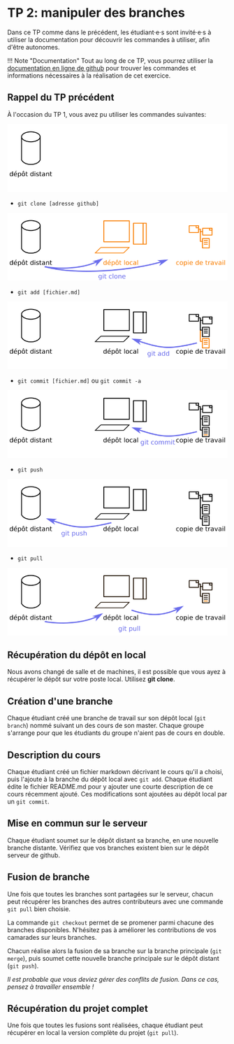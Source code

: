 # TP 2: manipuler des branches

Dans ce TP comme dans le précédent, les étudiant·e·s sont invité·e·s à utiliser la documentation pour découvrir les commandes à utiliser, afin d'être autonomes.

!!! Note "Documentation"
Tout au long de ce TP, vous pourrez utiliser la [documentation en ligne de github](https://help.github.com/en#dotcom) pour trouver les commandes et informations nécessaires à la réalisation de cet exercice.


## Rappel du TP précédent

À l'occasion du TP 1, vous avez pu utiliser les commandes suivantes:

![configuration initale](images/git-0.png)

* `git clone [adresse github]`

![git clone](images/git-clone.png)

* `git add [fichier.md]`

![git add](images/git-add.png)


* `git commit [fichier.md]` ou `git commit -a`

![git commit](images/git-commit.png)

* `git push`

![git push](images/git-push.png)

* `git pull`

![git pull](images/git-pull.png)


## Récupération du dépôt en local

Nous avons changé de salle et de machines, il est possible que vous ayez à récupérer le dépôt sur votre poste local. Utilisez **git 
clone**.

## Création d'une branche

Chaque étudiant créé une branche de travail sur son dépôt local (`git branch`) nommé suivant un des cours de son master. Chaque groupe s'arrange pour que les étudiants du groupe n'aient pas de cours en double.

## Description du cours

Chaque étudiant créé un fichier markdown décrivant le cours qu'il a choisi, puis l'ajoute à la branche du dépôt local avec `git add`. Chaque étudiant édite le fichier README.md pour y ajouter une courte description de ce cours récemment ajouté. Ces modifications sont ajoutées au dépôt local par un `git commit`.

## Mise en commun sur le serveur

Chaque étudiant soumet sur le dépôt distant sa branche, en une nouvelle branche distante. Vérifiez que vos branches existent bien sur le dépôt serveur de github.

## Fusion de branche

Une fois que toutes les branches sont partagées sur le serveur, chacun peut récupérer les branches des autres contributeurs avec une commande `git pull` bien choisie.

La commande `git checkout` permet de se promener parmi chacune des branches disponibles. N'hésitez pas à améliorer les contributions de vos camarades sur leurs branches.

Chacun réalise alors la fusion de sa branche sur la branche principale (`git merge`), puis soumet cette nouvelle branche principale sur le dépôt distant (`git push`).

*Il est probable que vous deviez gérer des conflits de fusion. Dans ce cas, pensez à travailler ensemble !*

## Récupération du projet complet

Une fois que toutes les fusions sont réalisées, chaque étudiant peut récupérer en local la version complète du projet (`git pull`).


